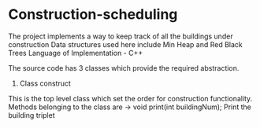 # Construction-scheduling
The project implements a way to keep track of all the buildings under construction
Data structures used here include Min Heap and Red Black Trees
Language of Implementation - C++

The source code has 3 classes which provide the required abstraction.

1) Class construct
  
  This is the top level class which set the order for construction functionality. Methods belonging to the class are
  -> void print(int buildingNum); Print the building triplet
